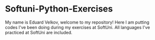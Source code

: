 # Softuni-Python-Exercises
My name is Eduard Velkov, welcome to my repository! Here I am putting codes I've been doing during my exercises at SoftUni. All languages I've practiced at SoftUni are included.

